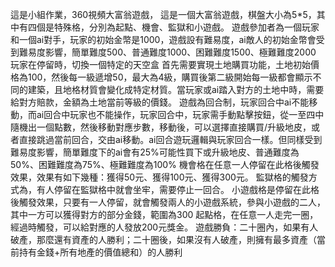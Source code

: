 這是小組作業，360視頻大富翁遊戲，
這是一個大富翁遊戲，棋盤大小為5*5，其中有四個是特殊格，分別為起點、機會、監獄和小遊戲。
遊戲參加者為一個玩家和一個ai對手，玩家的初始金幣是1000，遊戲設有難易度，ai敵人的初始金幣會受到難易度影響，簡單難度500、普通難度1000、困難難度1500、極難難度2000
玩家在停留時，切換一個特定的天空盒
首先需要實現土地購買功能，土地初始價格為100，然後每一級遞增50，最大為4級，購買後第二級開始每一級都會顯示不同的建築，且地格材質會變化成特定材質。當玩家或ai踏入對方的土地中時，需要給對方賠款，金額為土地當前等級的價錢。
遊戲為回合制，玩家回合中ai不能移動，而ai回合中玩家也不能操作，玩家回合中，玩家需手動點擊按鈕，從一至四中隨機出一個點數，然後移動對應步數，移動後，可以選擇直接購買/升級地皮，或者直接跳過當前回合，交由ai移動。ai回合遊玩邏輯與玩家回合一樣。但同樣受到難易度影響，簡單難度下的ai會有25%可能性買下或升級地皮、普通難度為50%、困難難度為75%、極難難度為100%
機會格在任意一人停留在此格後觸發效果，效果有如下幾種：獲得50元、獲得100元、獲得300元。
監獄格的觸發方式為，有人停留在監獄格中就會坐牢，需要停止一回合。
小遊戲格是停留在此格後觸發效果，只要有一人停留，就會觸發兩人的小遊戲系統，參與小遊戲的二人，其中一方可以獲得對方的部分金錢，範圍為300
起點格，在任意一人走完一圈，經過時觸發，可以給對應的人發放200元獎金。
遊戲勝負：二十圈內，如果有人破產，那麼還有資產的人勝利；二十圈後，如果沒有人破產，則擁有最多資產（當前持有金錢+所有地產的價值總和）的人勝利
